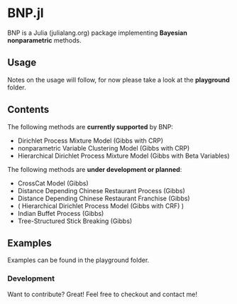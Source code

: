 # BNP.jl

BNP is a Julia (julialang.org) package implementing **Bayesian nonparametric** methods.

## Usage
Notes on the usage will follow, for now please take a look at the **playground** folder.

## Contents
The following methods are **currently supported** by BNP:
- Dirichlet Process Mixture Model (Gibbs with CRP)
- nonparametric Variable Clustering Model (Gibbs with CRP)
- Hierarchical Dirichlet Process Mixture Model (Gibbs with Beta Variables)

The following methods are **under development or planned**:
- CrossCat Model (Gibbs)
- Distance Depending Chinese Restaurant Process (Gibbs)
- Distance Depending Chinese Restaurant Franchise (Gibbs)
- ( Hierarchical Dirichlet Process Model (Gibbs with CRF) )
- Indian Buffet Process (Gibbs)
- Tree-Structured Stick Breaking (Gibbs)

## Examples
Examples can be found in the playground folder.

### Development
Want to contribute? Great! 
Feel free to checkout and contact me!